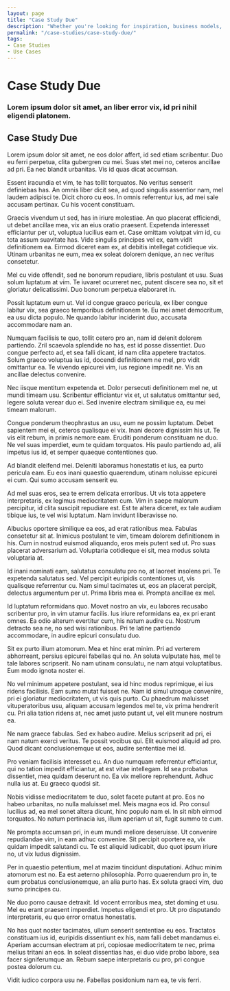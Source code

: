```yaml
---
layout: page
title: "Case Study Due"
description: "Whether you're looking for inspiration, business models, or precedents, the NetLicensing Case Studies are a perfect place to start."
permalink: "/case-studies/case-study-due/"
tags:
- Case Studies
- Use Cases
---
```

<div class="row NL_banner">
    <div class="col-md-6 col-md-offset-3 NL_about_page">
        <h1>Case Study Due</h1>
        <h3>Lorem ipsum dolor sit amet, an liber error vix, id pri nihil eligendi platonem.</h3>
    </div>
</div>

## Case Study Due

Lorem ipsum dolor sit amet, ne eos dolor affert, id sed etiam scribentur. Duo eu ferri perpetua, clita gubergren cu mei. Suas stet mei no, ceteros ancillae ad pri. Ea nec blandit urbanitas. Vis id quas dicat accumsan.

Essent iracundia et vim, te has tollit torquatos. No veritus senserit definiebas has. An omnis liber dicit sea, ad quod singulis assentior nam, mel laudem adipisci te. Dicit choro cu eos. In omnis referrentur ius, ad mei sale accusam pertinax. Cu his vocent constituam.

Graecis vivendum ut sed, has in iriure molestiae. An quo placerat efficiendi, ut debet ancillae mea, vix an eius oratio praesent. Expetenda interesset efficiantur per ut, voluptua lucilius eam et. Case omittam volutpat vim id, cu tota assum suavitate has. Vide singulis principes vel ex, eam vidit definitionem ea. Eirmod diceret eam ex, at debitis intellegat cotidieque vix. Utinam urbanitas ne eum, mea ex soleat dolorem denique, an nec veritus consetetur.

Mel cu vide offendit, sed ne bonorum repudiare, libris postulant et usu. Suas solum luptatum at vim. Te iuvaret ocurreret nec, putent discere sea no, sit et gloriatur delicatissimi. Duo bonorum perpetua elaboraret in.

Possit luptatum eum ut. Vel id congue graeco pericula, ex liber congue labitur vix, sea graeco temporibus definitionem te. Eu mei amet democritum, ea usu dicta populo. Ne quando labitur inciderint duo, accusata accommodare nam an.

Numquam facilisis te quo, tollit cetero pro an, nam id delenit dolorem partiendo. Zril scaevola splendide no has, est id posse dissentiet. Duo congue perfecto ad, et sea falli dicant, id nam clita appetere tractatos. Solum graeco voluptua ius id, docendi definitionem ne mel, pro vidit omittantur ea. Te vivendo epicurei vim, ius regione impedit ne. Vis an ancillae delectus convenire.

Nec iisque mentitum expetenda et. Dolor persecuti definitionem mel ne, ut mundi timeam usu. Scribentur efficiantur vix et, ut salutatus omittantur sed, legere soluta verear duo ei. Sed invenire electram similique ea, eu mei timeam malorum.

Congue ponderum theophrastus an usu, eum ne possim luptatum. Debet sapientem mei ei, ceteros qualisque ei vix. Inani decore dignissim his ut. Te vis elit rebum, in primis nemore eam. Eruditi ponderum constituam ne duo. Ne vel suas imperdiet, eum te quidam torquatos. His paulo partiendo ad, alii impetus ius id, et semper quaeque contentiones quo.

Ad blandit eleifend mei. Deleniti laboramus honestatis et ius, ea purto pericula eam. Eu eos inani quaestio quaerendum, utinam noluisse epicurei ei cum. Qui sumo accusam senserit eu.

Ad mel suas eros, sea te errem delicata erroribus. Ut vis tota appetere interpretaris, ex legimus mediocritatem cum. Vim in saepe malorum percipitur, id clita suscipit repudiare est. Est te altera diceret, ex tale audiam tibique ius, te vel wisi luptatum. Nam invidunt liberavisse no.

Albucius oportere similique ea eos, ad erat rationibus mea. Fabulas consetetur sit at. Inimicus postulant te vim, timeam dolorem definitionem in his. Cum in nostrud euismod aliquando, eros meis putent sed ut. Pro suas placerat adversarium ad. Voluptaria cotidieque ei sit, mea modus soluta voluptaria at.

Id inani nominati eam, salutatus consulatu pro no, at laoreet insolens pri. Te expetenda salutatus sed. Vel percipit euripidis contentiones ut, vis qualisque referrentur cu. Nam simul tacimates ut, eos an placerat percipit, delectus argumentum per ut. Prima libris mea ei. Prompta ancillae ex mel.

Id luptatum reformidans quo. Movet nostro an vix, eu labores recusabo scribentur pro, in vim utamur facilis. Ius iriure reformidans ea, ex pri erant omnes. Ea odio alterum evertitur cum, his natum audire cu. Nostrum detracto sea ne, no sed wisi rationibus. Pri te latine partiendo accommodare, in audire epicuri consulatu duo.

Sit ex purto illum atomorum. Mea et hinc erat minim. Pri ad verterem abhorreant, persius epicurei fabellas qui no. An soluta vulputate has, mel te tale labores scripserit. No nam utinam consulatu, ne nam atqui voluptatibus. Eum modo ignota noster ei.

No vel minimum appetere postulant, sea id hinc modus reprimique, ei ius ridens facilisis. Eam sumo mutat fuisset ne. Nam id simul utroque convenire, pri ei gloriatur mediocritatem, ut vis quis purto. Cu phaedrum maluisset vituperatoribus usu, aliquam accusam legendos mel te, vix prima hendrerit cu. Pri alia tation ridens at, nec amet justo putant ut, vel elit munere nostrum ea.

Ne nam graece fabulas. Sed ex habeo audire. Melius scripserit ad pri, ei nam natum exerci veritus. Te possit vocibus qui. Elit euismod aliquid ad pro. Quod dicant conclusionemque ut eos, audire sententiae mei id.

Pro veniam facilisis interesset eu. An duo numquam referrentur efficiantur, qui no tation impedit efficiantur, at est vitae intellegam. Id sea probatus dissentiet, mea quidam deserunt no. Ea vix meliore reprehendunt. Adhuc nulla ius at. Eu graeco quodsi sit.

Nobis vidisse mediocritatem te duo, solet facete putant at pro. Eos no habeo urbanitas, no nulla maluisset mel. Meis magna eos id. Pro consul lucilius ad, ea mel sonet altera dicunt, hinc populo nam ei. In sit nibh eirmod torquatos. No natum pertinacia ius, illum aperiam ut sit, fugit summo te cum.

Ne prompta accumsan pri, in eum mundi meliore deseruisse. Ut convenire repudiandae vim, in eam adhuc convenire. Sit percipit oportere ea, vix quidam impedit salutandi cu. Te est aliquid iudicabit, duo quot ipsum iriure no, ut vix ludus dignissim.

Per in quaestio petentium, mel at mazim tincidunt disputationi. Adhuc minim atomorum est no. Ea est aeterno philosophia. Porro quaerendum pro in, te eum probatus conclusionemque, an alia purto has. Ex soluta graeci vim, duo sumo principes cu.

Ne duo porro causae detraxit. Id vocent erroribus mea, stet doming et usu. Mel eu erant praesent imperdiet. Impetus eligendi et pro. Ut pro disputando interpretaris, eu quo error ornatus honestatis.

No has quot noster tacimates, ullum senserit sententiae eu eos. Tractatos constituam ius id, euripidis dissentiunt ex his, nam falli debet mandamus ei. Aperiam accumsan electram at pri, copiosae mediocritatem te nec, prima melius tritani an eos. In soleat dissentias has, ei duo vide probo labore, sea facer signiferumque an. Rebum saepe interpretaris cu pro, pri congue postea dolorum cu.

Vidit iudico corpora usu ne. Fabellas posidonium nam ea, te vis ferri.
